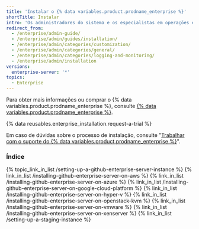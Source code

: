 ```yaml
---
title: 'Instalar o {% data variables.product.prodname_enterprise %}'
shortTitle: Instalar
intro: 'Os administradores do sistema e os especialistas em operações e segurança podem instalar o {% data variables.product.prodname_ghe_server %}.'
redirect_from:
  - /enterprise/admin-guide/
  - /enterprise/admin/guides/installation/
  - /enterprise/admin/categories/customization/
  - /enterprise/admin/categories/general/
  - /enterprise/admin/categories/logging-and-monitoring/
  - /enterprise/admin/installation
versions:
  enterprise-server: '*'
topics:
  - Enterprise
---
```


Para obter mais informações ou comprar o {% data variables.product.prodname_enterprise %}, consulte [{% data variables.product.prodname_enterprise %}](https://github.com/enterprise).

{% data reusables.enterprise_installation.request-a-trial %}

Em caso de dúvidas sobre o processo de instalação, consulte "[Trabalhar com o suporte do {% data variables.product.prodname_enterprise %}](/enterprise/admin/guides/enterprise-support/)".

### Índice


{% topic_link_in_list /setting-up-a-github-enterprise-server-instance %}
    {% link_in_list /installing-github-enterprise-server-on-aws %}
    {% link_in_list /installing-github-enterprise-server-on-azure %}
    {% link_in_list /installing-github-enterprise-server-on-google-cloud-platform %}
    {% link_in_list /installing-github-enterprise-server-on-hyper-v %}
    {% link_in_list /installing-github-enterprise-server-on-openstack-kvm %}
    {% link_in_list /installing-github-enterprise-server-on-vmware %}
    {% link_in_list /installing-github-enterprise-server-on-xenserver %}
    {% link_in_list /setting-up-a-staging-instance %}
